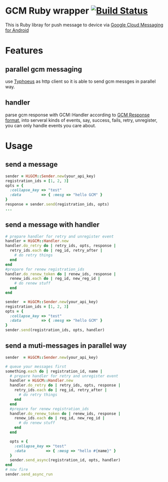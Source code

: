 GCM Ruby wrapper  [![Build Status](https://secure.travis-ci.org/hifrank/higcm.png?branch=master)](http://travis-ci.org/hifrank/higcm)
===
This is Ruby libray for push message to device via [Google Cloud Messaging for Android](http://developer.android.com/guide/google/gcm/index.html)
# Features
## parallel gcm messaging 
use [Typhoeus](http://typhoeus.github.com/) as http client so it is able to send gcm messges in parallel way.

## handler
parse gcm response with GCM::Handler according to [GCM Response format](http://developer.android.com/guide/google/gcm/gcm.html#response), 
into serveral kinds of events, say, success, fails, retry, unregister, you can only handle events you care about.

# Usage

## send a message
```ruby
sender = HiGCM::Sender.new(your_api_key)
registration_ids = [1, 2, 3]
opts = {
  :collapse_key => "test"
  :data         => { :mesg => "hello GCM" }
}
response = sender.send(registration_ids, opts)
...
```

## send a message with handler
```ruby
# prepare handler for retry and unregister event
handler = HiGCM::Handler.new
handler.do_retry do | retry_ids, opts, response |
  retry_ids.each do | reg_id, retry_after |
    # do retry things
  end
end
#prepare for renew registration_ids 
handler.do_renew_token do | renew_ids, response |
  renew_ids.each do | reg_id, new_reg_id |
    # do renew stuff
  end
end

sender  = HiGCM::Sender.new(your_api_key)
registration_ids = [1, 2, 3]
opts = {
  :collapse_key => "test"
  :data         => { :mesg => "hello GCM" }
}
sender.send(registration_ids, opts, handler)
```

## send a muti-messages in parallel way 
```ruby
sender  = HiGCM::Sender.new(your_api_key)

# queue your messages first 
something.each do | registration_id, name |
  # prepare handler for retry and unregister event
  handler = HiGCM::Handler.new
  handler.do_retry do | retry_ids, opts, response |
    retry_ids.each do | reg_id, retry_after |
      # do retry things
    end
  end
  #prepare for renew registration_ids 
  handler.do_renew_token do | renew_ids, response |
    renew_ids.each do | reg_id, new_reg_id |
      # do renew stuff
    end
  end

  opts = {
    :collapse_key => "test"
    :data         => { :mesg => "hello #{name}" }
  }
  sender.send_async(registration_id, opts, handler)
end
# now fire
sender.send_async_run
```
